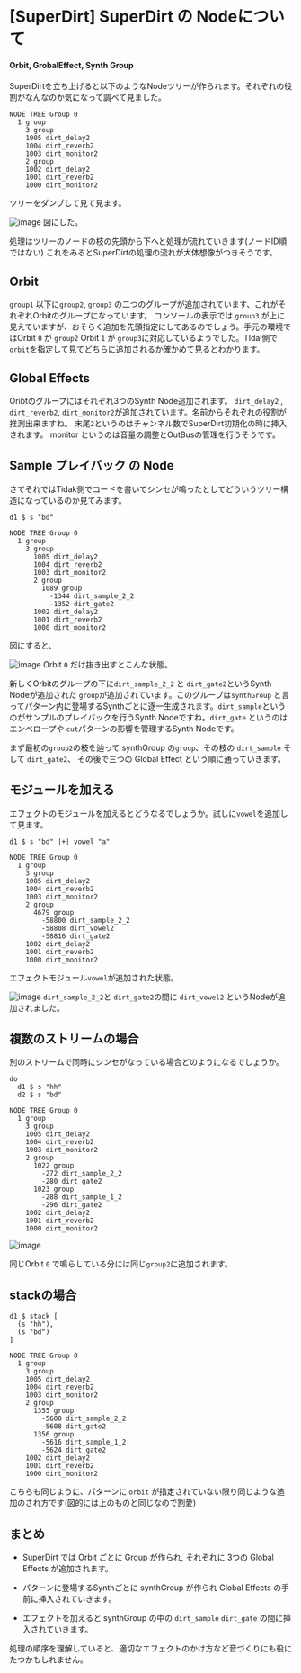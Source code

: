 # [SuperDirt] SuperDirt の Nodeについて

#### Orbit, GrobalEffect, Synth Group

SuperDirtを立ち上げると以下のようなNodeツリーが作られます。それぞれの役割がなんなのか気になって調べて見ました。

```
NODE TREE Group 0
  1 group
    3 group
    1005 dirt_delay2
    1004 dirt_reverb2
    1003 dirt_monitor2
    2 group
    1002 dirt_delay2
    1001 dirt_reverb2
    1000 dirt_monitor2
```

ツリーをダンプして見て見ます。

![image](https://cldup.com/aySqDUxpID-2000x2000.png)
図にした。

処理はツリーのノードの枝の先頭から下へと処理が流れていきます(ノードID順ではない)
これをみるとSuperDirtの処理の流れが大体想像がつきそうです。

## Orbit

`group1` 以下に`group2`, `group3` の二つのグループが追加されています、これがそれぞれOrbitのグループになっています。
コンソールの表示では `group3`  が上に見えていますが、おそらく追加を先頭指定にしてあるのでしょう。手元の環境ではOrbit `0` が `group2` Orbit `1` が `group3`に対応しているようでした。TIdal側で`orbit`を指定して見てどちらに追加されるか確かめて見るとわかります。

## Global Effects

Oribtのグループにはそれぞれ3つのSynth Node追加されます。
`dirt_delay2` , `dirt_reverb2`, `dirt_monitor2`が追加されています。名前からそれぞれの役割が推測出来ますね。
末尾`2`というのはチャンネル数でSuperDirt初期化の時に挿入されます。
monitor というのは音量の調整とOutBusの管理を行うそうです。

## Sample プレイバック の Node

さてそれではTidak側でコードを書いてシンセが鳴ったとしてどういうツリー構造になっているのか見てみます。

```
d1 $ s "bd"
```

```
NODE TREE Group 0
  1 group
    3 group 
      1005 dirt_delay2
      1004 dirt_reverb2
      1003 dirt_monitor2
      2 group
        1089 group
          -1344 dirt_sample_2_2
          -1352 dirt_gate2
      1002 dirt_delay2
      1001 dirt_reverb2
      1000 dirt_monitor2
```

図にすると、

![image](https://cldup.com/bb5ROhSf90-3000x3000.png)
Orbit `0` だけ抜き出すとこんな状態。

新しくOrbitのグループの下に`dirt_sample_2_2` と `dirt_gate2`というSynth Nodeが追加された `group`が追加されています。このグループは`synthGroup` と言ってパターン内に登場するSynthごとに逐一生成されます。`dirt_sample`というのがサンプルのプレイバックを行うSynth Nodeですね。`dirt_gate` というのはエンベロープや `cut`パターンの影響を管理するSynth Nodeです。

まず最初の`group2`の枝を辿って synthGroup の`group`、その枝の `dirt_sample` そして `dirt_gate2`、
その後で三つの Global Effect という順に通っていきます。

## モジュールを加える

エフェクトのモジュールを加えるとどうなるでしょうか。試しに`vowel`を追加して見ます。

```
d1 $ s "bd" |+| vowel "a"
```

```
NODE TREE Group 0
  1 group
    3 group
    1005 dirt_delay2
    1004 dirt_reverb2
    1003 dirt_monitor2
    2 group
      4679 group
        -58800 dirt_sample_2_2
        -58808 dirt_vowel2
        -58816 dirt_gate2
    1002 dirt_delay2
    1001 dirt_reverb2
    1000 dirt_monitor2
```

エフェクトモジュール`vowel`が追加された状態。

![image](https://cldup.com/4bNRBxEF74-3000x3000.png)
`dirt_sample_2_2`と `dirt_gate2`の間に `dirt_vowel2` というNodeが追加されました。

## 複数のストリームの場合

別のストリームで同時にシンセがなっている場合どのようになるでしょうか。

```
do
  d1 $ s "hh"
  d2 $ s "bd"
```

```
NODE TREE Group 0
  1 group
    3 group
    1005 dirt_delay2
    1004 dirt_reverb2
    1003 dirt_monitor2
    2 group
      1022 group
        -272 dirt_sample_2_2
        -280 dirt_gate2
      1023 group
        -288 dirt_sample_1_2
        -296 dirt_gate2
    1002 dirt_delay2
    1001 dirt_reverb2
    1000 dirt_monitor2
```

![image](https://cldup.com/Hz2XZ5pgHN-3000x3000.png)

同じOrbit `0` で鳴らしている分には同じ`group2`に追加されます。

## stackの場合

```
d1 $ stack [
  (s "hh"),
  (s "bd")
]
```

```
NODE TREE Group 0
  1 group
    3 group
    1005 dirt_delay2
    1004 dirt_reverb2
    1003 dirt_monitor2
    2 group
      1355 group
        -5600 dirt_sample_2_2
        -5608 dirt_gate2
      1356 group
        -5616 dirt_sample_1_2
        -5624 dirt_gate2
    1002 dirt_delay2
    1001 dirt_reverb2
    1000 dirt_monitor2
```

こちらも同じように、パターンに `orbit` が指定されていない限り同じような追加のされ方です(図的には上のものと同じなので割愛)

## まとめ

- SuperDirt では Orbit ごとに Group が作られ, それぞれに 3つの Global Effects が追加されます。

- パターンに登場するSynthごとに synthGroup が作られ Global Effects の手前に挿入されていきます。

- エフェクトを加えると synthGroup の中の `dirt_sample` `dirt_gate` の間に挿入されていきます。

処理の順序を理解していると、適切なエフェクトのかけ方など音づくりにも役にたつかもしれません。
